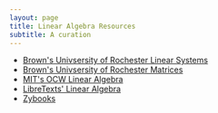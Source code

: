 ```yaml
---
layout: page
title: Linear Algebra Resources  
subtitle: A curation
---
```


- [Brown's Univsersity of Rochester Linear Systems](https://www.cs.rochester.edu/u/brown/160_10_27_11/lectures/linear_systems/linear_systems_slides.html)
- [Brown's Univsersity of Rochester Matrices](https://www.cs.rochester.edu/u/brown/160_10_27_11/lectures/linear_systems/essay_matrices.html)
- [MIT's OCW Linear Algebra](https://ocw.mit.edu/courses/18-06sc-linear-algebra-fall-2011/)
- [LibreTexts' Linear Algebra](https://math.libretexts.org/Bookshelves/Linear_Algebra/Book%3A_Linear_Algebra_(Schilling_Nachtergaele_and_Lankham))
- [Zybooks](https://learn.zybooks.com/zybook/MAT-350-H3031-OL-TRAD-UG.23EW3)
